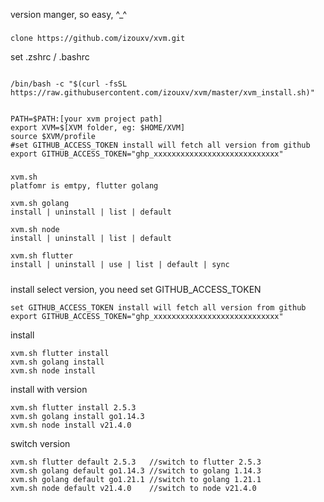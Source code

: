 

version manger, so easy, ^_^
###
```
clone https://github.com/izouxv/xvm.git
```
set .zshrc / .bashrc
```

/bin/bash -c "$(curl -fsSL https://raw.githubusercontent.com/izouxv/xvm/master/xvm_install.sh)"


PATH=$PATH:[your xvm project path]
export XVM=$[XVM folder, eg: $HOME/XVM]
source $XVM/profile
#set GITHUB_ACCESS_TOKEN install will fetch all version from github
export GITHUB_ACCESS_TOKEN="ghp_xxxxxxxxxxxxxxxxxxxxxxxxxxxx"

```

#####
 
```
xvm.sh  
platfomr is emtpy, flutter golang 

xvm.sh golang
install | uninstall | list | default 

xvm.sh node
install | uninstall | list | default 

xvm.sh flutter
install | uninstall | use | list | default | sync
```

#####

install select version, you need set GITHUB_ACCESS_TOKEN
```
set GITHUB_ACCESS_TOKEN install will fetch all version from github
export GITHUB_ACCESS_TOKEN="ghp_xxxxxxxxxxxxxxxxxxxxxxxxxxxx"
```
install 
```
xvm.sh flutter install 
xvm.sh golang install 
xvm.sh node install 
``` 
install with version 
```
xvm.sh flutter install 2.5.3
xvm.sh golang install go1.14.3
xvm.sh node install v21.4.0
```
switch version 
```
xvm.sh flutter default 2.5.3   //switch to flutter 2.5.3
xvm.sh golang default go1.14.3 //switch to golang 1.14.3
xvm.sh golang default go1.21.1 //switch to golang 1.21.1
xvm.sh node default v21.4.0    //switch to node v21.4.0
```


<!-- ###
select golang version with bash
```
eval $( xvm.sh golang use go1.14.3 )
go version 
eval $( xvm.sh flutter use 2.5.3 )
flutter --version 
``` -->
